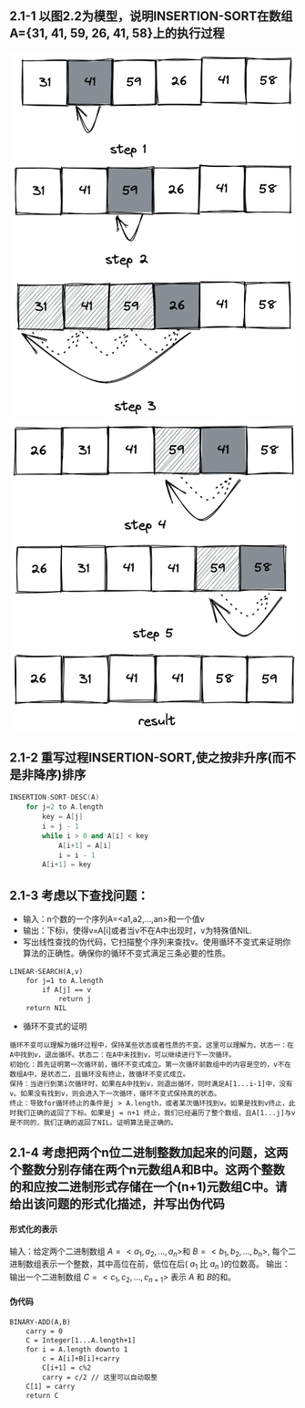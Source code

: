 ## 2.1-1 以图2.2为模型，说明INSERTION-SORT在数组A={31, 41, 59, 26, 41, 58}上的执行过程
![step1](../img/2.1.1-step1.png)
![step2](../img/2.1.1-step2.png)
![step3](../img/2.1.1-step3.png)
![step4](../img/2.1.1-step4.png)
![step5](../img/2.1.1-step5.png)
![result](../img/2.1.1-result.png)

## 2.1-2 重写过程INSERTION-SORT,使之按非升序(而不是非降序)排序
```cpp
INSERTION-SORT-DESC(A)
    for j=2 to A.length
        key = A[j]
        i = j - 1
        while i > 0 and A[i] < key 
            A[i+1] = A[i]
            i = i - 1
        A[i+1] = key
```

## 2.1-3 考虑以下查找问题：
- 输入：n个数的一个序列A=<a1,a2,...,an>和一个值v
- 输出：下标i，使得v=A[i]或者当v不在A中出现时，v为特殊值NIL.
- 写出线性查找的伪代码，它扫描整个序列来查找v。使用循环不变式来证明你算法的正确性。确保你的循环不变式满足三条必要的性质。
```
LINEAR-SEARCH(A,v)
    for j=1 to A.length
        if A[j] == v 
            return j
    return NIL
```
- 循环不变式的证明
```
循环不变可以理解为循环过程中，保持某些状态或者性质的不变。这里可以理解为，状态一：在A中找到v，退出循环。状态二：在A中未找到v，可以继续进行下一次循环。
初始化：首先证明第一次循环前，循环不变式成立。第一次循环前数组中的内容是空的，v不在数组A中，是状态二，且循环没有终止，故循环不变式成立。
保持：当进行到第i次循环时，如果在A中找到v，则退出循环，同时满足A[1...i-1]中，没有v。如果没有找到v，则会进入下一次循环，循环不变式保持真的状态。
终止：导致for循环终止的条件是j > A.length，或者某次循环找到v。如果是找到v终止，此时我们正确的返回了下标。如果是j = n+1 终止，我们已经遍历了整个数组，且A[1...j]与v是不同的，我们正确的返回了NIL。证明算法是正确的。
```

## 2.1-4 考虑把两个n位二进制整数加起来的问题，这两个整数分别存储在两个n元数组A和B中。这两个整数的和应按二进制形式存储在一个(n+1)元数组C中。请给出该问题的形式化描述，并写出伪代码

#### **形式化的表示**
输入：给定两个二进制数组 $A=<a_1,a_2,...,a_n>$和 $B=<b_1,b_2,...,b_n>$, 每个二进制数组表示一个整数，其中高位在前，低位在后( $a_1$ 比 $a_n$ )的位数高。
输出：输出一个二进制数组 $C=<c_1, c_2, ..., c_{n+1}>$ 表示 $A$ 和 $B$的和。
#### **伪代码**
```
BINARY-ADD(A,B)
    carry = 0
    C = Integer[1...A.length+1]
    for i = A.length downto 1
        c = A[i]+B[i]+carry
        C[i+1] = c%2
        carry = c/2 // 这里可以自动取整
    C[1] = carry
    return C
```